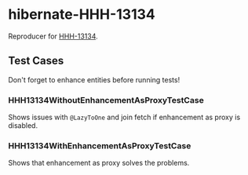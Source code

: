 # hibernate-HHH-13134

Reproducer for [HHH-13134](https://hibernate.atlassian.net/browse/HHH-13134).

## Test Cases

Don't forget to enhance entities before running tests!

### HHH13134WithoutEnhancementAsProxyTestCase

Shows issues with `@LazyToOne` and join fetch if enhancement as proxy is disabled.

### HHH13134WithEnhancementAsProxyTestCase

Shows that enhancement as proxy solves the problems.
